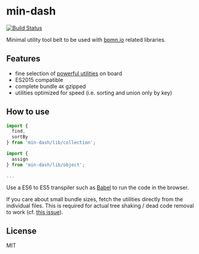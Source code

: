 # min-dash

[![Build Status](https://travis-ci.org/bpmn-io/min-dash.svg?branch=master)](https://travis-ci.org/bpmn-io/min-dash)

Minimal utility tool belt to be used with [bpmn.io](https://bpmn.io/) related libraries.


## Features

* fine selection of [powerful utilities](./lib) on board
* ES2015 compatible
* complete bundle `4K` gzipped
* utilities optimized for speed (i.e. sorting and union only by key)


## How to use

```javascript
import {
  find,
  sortBy
} from 'min-dash/lib/collection';

import {
  assign
} from 'min-dash/lib/object';

...
```

Use a ES6 to ES5 transpiler such as [Babel](http://babeljs.io/) to run the code in the browser.

If you care about small bundle sizes, fetch the utilities directly from the individual files. This is required for actual tree shaking / dead code removal to work (cf. [this issue](https://github.com/webpack/webpack/pull/5435)).



## License

MIT